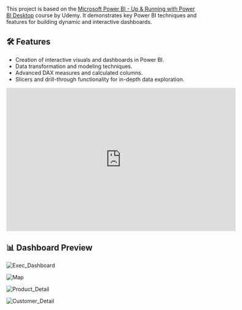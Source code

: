 This project is based on the [Microsoft Power BI - Up & Running with Power BI Desktop](https://www.udemy.com/course/microsoft-power-bi-up-running-with-power-bi-desktop/) course by Udemy. It demonstrates key Power BI techniques and features for building dynamic and interactive dashboards.

## 🛠 Features

- Creation of interactive visuals and dashboards in Power BI.
- Data transformation and modeling techniques.
- Advanced DAX measures and calculated columns.
- Slicers and drill-through functionality for in-depth data exploration.

<iframe title="AdventureWorks Report" width="600" height="373.5" src="https://app.powerbi.com/view?r=eyJrIjoiZjA1OGU3MjQtYTk4NC00NzJjLWIxMWItMzQ1NTgxOGJiOGUzIiwidCI6IjI1Y2UwMjYxLWJiZDYtNDljZC1hMWUyLTU0MjYwODg2ZDE1OSJ9" frameborder="0" allowFullScreen="true"></iframe>

## 📊 Dashboard Preview

![Exec_Dashboard](https://github.com/user-attachments/assets/b3191f9b-8cfa-470e-9e83-70fa9bd88742)

![Map](https://github.com/user-attachments/assets/a8de7b62-558b-460d-a752-19f93ecb4d72)

![Product_Detail](https://github.com/user-attachments/assets/8b8990bf-893b-412b-aabd-39fbbcdf0894)

![Customer_Detail](https://github.com/user-attachments/assets/be4bf578-0f37-4eaa-b0df-7a83ef2f769f)
